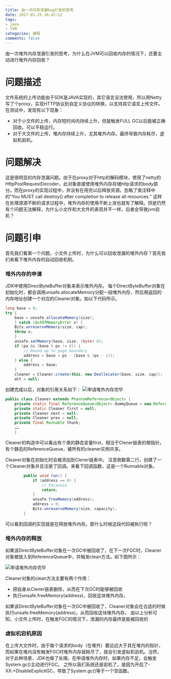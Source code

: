 ```yaml
---
title: 由一次内存泄漏bug引发的思考
date: 2017-01-25 16:42:12
tags:
- java
- JVM
categories: 编程
comments: false
---
```

由一次堆外内存泄漏引发的思考，为什么在JVM可以回收内存的情况下，还要主动进行堆外内存回收？
<!--more-->

# 问题描述
文件系统的上传功能由于SDK是JAVA实现的，其它语言没法使用，所以用Netty写了个proxy，实现HTTP协议到自定义协议的转换，以支持其它语言上传文件。在测试中，发现有以下现象：

* 对于小文件的上传，内存短时间内持续上升，但是触发FULL GC以后能被正确回收。可以平稳运行。
* 对于大文件的上传，堆内存持续上升，尤其堆外内存。最终导致内存耗尽，虚拟机宕机。

# 问题解决

这是很明显的内存泄漏问题。由于在proxy对于http的解码模块，使用了netty的HttpPostRequestDecoder，此对象直接使用堆外内存存储http请求的body部分。而在proxy的实现过程中，并没有在用完以后释放资源。忽略了类注释中的“You MUST call destroy() after completion to release all resources.“
这样在处理源源不断的请求过程中，堆外内存的使用不断上涨也就有了解释。但是仍然有个问题无法解释，为什么小文件和大文件的表现并不一样，后者会导致jvm宕机？

# 问题引申

首先我们看第一个问题，小文件上传时，为什么可以回收泄漏的堆外内存？首先我们来看下堆外内存的自动回收机制。

### 堆外内存的申请
JDK中使用DirectByteBuffer对象来表示堆外内存。
每个DirectByteBuffer对象在初始化时，都会调用unsafe.allocateMemory分配一段堆外内存，然后用返回的内存地址创建一个对应的Cleaner对象。如以下代码所示。

```java
long base = 0;
try {
	base = unsafe.allocateMemory(size);
	} catch (OutOfMemoryError x) {
    Bits.unreserveMemory(size, cap);
    throw x;
    }
    unsafe.setMemory(base, size, (byte) 0);
    if (pa && (base % ps != 0)) {
        // Round up to page boundary
        address = base + ps - (base & (ps - 1));
    } else {
        address = base;
    }
    cleaner = Cleaner.create(this, new Deallocator(base, size, cap));
    att = null;
```
创建完成以后，对象的引用关系如下：
![申请堆外内存完毕](http://ovor60v7j.bkt.clouddn.com/%E7%94%B3%E8%AF%B7%E5%A0%86%E5%A4%96%E5%86%85%E5%AD%98.png)

```java
public class Cleaner extends PhantomReference<Object> {
    private static final ReferenceQueue<Object> dummyQueue = new ReferenceQueue();
    private static Cleaner first = null;
    private Cleaner next = null;
    private Cleaner prev = null;
    private final Runnable thunk;
    ……
    }
```
Cleaner的构造中可以看出有个类的静态变量first，相当于Clener链表的根指针。有个静态的ReferenceQueue，被所有的cleaner实例共享。

Cleaner对象在初始化时会被添加到Clener链表中。
注意倒数第二行，创建了一个Cleaner对象并且注册了回调。来看下回调函数，这是一个Runnable对象。

```java
        public void run() {
            if (address == 0) {
                // Paranoia
                return;
            }
            unsafe.freeMemory(address);
            address = 0;
            Bits.unreserveMemory(size, capacity);
        }
```
可以看到回调的实现就是在释放堆外内存。那什么时候这段代码被执行呢？

### 堆外内存的释放


如果该DirectByteBuffer对象在一次GC中被回收了，在下一次FGC时，Cleaner对象被放入到ReferenceQueue中，并触发clean方法。如下图所示：

![申请堆外内存完毕](http://ovor60v7j.bkt.clouddn.com/%E5%9B%9E%E6%94%B6%E5%A0%86%E5%A4%96%E5%86%85%E5%AD%98.png)

Cleaner对象的clean方法主要有两个作用：

* 把自身从Clener链表删除，从而在下次GC时能够被回收
* 执行unsafe.freeMemory(address)，回收这块堆外内存。

如果该DirectByteBuffer对象在一次GC中被回收了，Cleaner对象会在合适的时候执行unsafe.freeMemory(address)，从而回收这块堆外内存。
由以上分析可知，小文件上传时，在触发FGC的情况下，泄漏的内存最终是能被回收的

### 虚拟机宕机原因

在上传大文件时，由于每个请求的body（在堆外）要远远大于其在堆内的指针，而如果在堆内没有触发FGC时堆外内存就耗尽了，就会引发虚拟机宕机。当然，对于此种场景，JDK也做了处理。在申请堆外内存时，如果内存不足，会触发System.gc()主动进行FGC。
之所以我们系统还是宕机了，是因为开启了-XX:+DisableExplicitGC，导致了System.gc()等于一个空函数。
